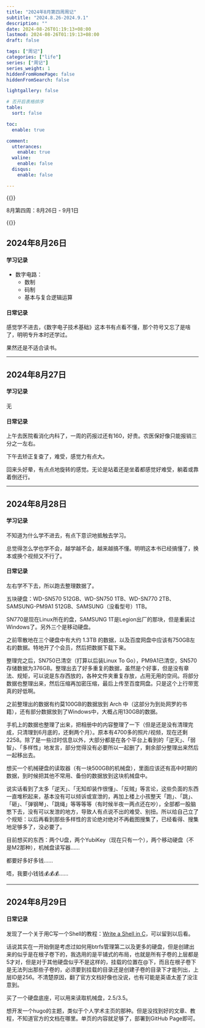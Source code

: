 ```yaml
---
title: "2024年8月第四周周记"
subtitle: "2024.8.26-2024.9.1"
description: ""
date: 2024-08-26T01:19:13+08:00
lastmod: 2024-08-26T01:19:13+08:00
draft: false

tags: ["周记"]
categories: ["life"]
series: ["周记"]
series_weight: 1
hiddenFromHomePage: false
hiddenFromSearch: false

lightgallery: false

# 否开启表格排序
table:
  sort: false

toc:
  enable: true

comment:
  utterances:
    enable: true
  waline:
    enable: false
  disqus:
    enable: false

---
```


{{<admonition info>}}



8月第四周：8月26日 - 9月1日



{{</admonition>}}

<!--more-->

## 2024年8月26日

#### 学习记录

+ 数字电路：
    + 数制
    + 码制
    + 基本与复合逻辑运算



#### 日常记录

感觉学不进去，《数字电子技术基础》这本书有点看不懂，那个符号又忘了是啥了，明明专升本时还学过。

果然还是不适合读书。



---



## 2024年8月27日

#### 学习记录

无



#### 日常记录

上午去医院看消化内科了，一周的药报过还有160，好贵。农医保好像只能报销三分之一左右。

下午去矫正复查了，难受，感觉力有点大。

回来头好晕，有点点地旋转的感觉。无论是站着还是坐着都感觉好难受，躺着或靠着倒还行。



---



## 2024年8月28日

#### 学习记录

不知道为什么学不进去，有点下意识地抵触去学习。

总觉得怎么学也学不会，越学越不会，越来越搞不懂。明明这本书已经搞懂了，换本或换个视频又不行了。



#### 日常记录

左右学不下去，所以跑去整理数据了。

五块硬盘：WD-SN570 512GB、WD-SN750 1TB、WD-SN770 2TB、SAMSUNG-PM9A1 512GB、SAMSUNG（没看型号）1TB。

SN770是现在Linux所在的盘，SAMSUNG 1T是Legion出厂的那块，但是重装过Windows了。另外三个是移动硬盘。

之前零散地在三个硬盘中有大约 1.3TB 的数据，以及百度网盘中应该有750GB左右的数据。特地开了个会员，然后把数据下载下来。

整理完之后，SN750已清空（打算以后装Linux To Go），PM9A1已清空，SN570存储数据为376GB。整理出去了好多重复的数据，虽然是个好事，但是没有章法、规矩，可以说是东存西放的，各种文件夹重复存放，占用无用的空间。将部分数据也整理出来，然后压缩再加密压缩，最后上传至百度网盘。只是这个上行带宽真的好低啊。

之前整理出的数据有约莫100GB的数据放到 Arch 中（这部分为到处网罗的书籍），还有部分数据放到了Windows中，大概占用130GB的数据。

手机上的数据也整理了出来，把相册中的内容整理了一下（但是还是没有清理完成，只清理到6月底的，还剩两个月）。原本有4700多的照片/视频，现在还剩2258。除了是一些过时信息以外，大部分都是在各个平台上看到的「逆天」、「弱智」、「多样性」地发言，部分觉得没有必要所以一起删了，剩余部分整理出来然后一起移出去。

想买一个机械硬盘的读取器（有一块500GB的机械盘），里面应该还有高中时期的数据，到时候把其他不常用、备份的数据放到这块机械盘中。

说实话看到了太多「逆天」、「无知却装作很懂」、「反贼」等言论，这些负面的东西一直堆积起来，基本没有可以倾诉或宣泄的，再加上楼上小孩整天「跑」、「跳」、「砸」、「弹钢琴」、「跳绳」等等等等（有时候半夜一两点还在吵），全部都一股脑憋下去，没有可以发泄的地方，导致人有点说不出的难受、别扭。所以给自己立了个规矩：以后再看到那些多样性的言论绝对绝对不再截图搜集了，已经看得、搜集地足够多了，没必要了。

目前想买的东西：两个U盘，两个YubiKey（现在只有一个），两个移动硬盘（不是M2那种），机械盘读写器……

都要好多好多钱……

唔，我要小钱钱💰💰💰……



---



## 2024年8月29日

#### 日常记录

发现了一个关于用C写一个Shell的教程：[Write a Shell in C](https://brennan.io/2015/01/16/write-a-shell-in-c/)，可以留到以后看。

话说其实在一开始倒是考虑过如何用btrfs管理第二以及更多的硬盘，但是创建出来的似乎是在根子卷下的，我选用的是平铺式的布局，也就是所有子卷的上层都是5才对，但是对于其他硬盘似乎不是这样的，挂载的位置在@下，而且在根子卷下是无法列出那些子卷的，必须要到挂载的目录还是创建子卷的目录下才能列出，上层ID是256。不清楚原因，翻了官方文档好像也没说，也有可能是英语太差了没注意到。

买了一个硬盘底座，可以用来读取机械盘，2.5/3.5。

想开发一个hugo的主题，类似于个人学术主页的那种。但是没找到好的文章、教程，不知道官方的文档在哪里。单页的内容就足够了，部署到GitHub Page即可。
